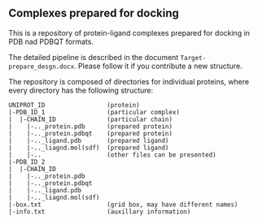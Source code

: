 ## Complexes prepared for docking

This is a repository of protein-ligand complexes prepared for docking in PDB nad PDBQT formats.

The detailed pipeline is described in the document `Target-prepare_desgn.docx`. Please follow it if you contribute a new structure.    

The repository is composed of directories for individual proteins, where every directory has the following structure:
```
UNIPROT_ID                 (protein)
|-PDB_ID_1                 (particular complex)
|  |-CHAIN_ID              (particular chain)
|    |-.._protein.pdb      (prepared protein)
|    |-.._protein.pdbqt    (prepared protein)
|    |-.._ligand.pdb       (prepared ligand)
|    |-.._liagnd.mol(sdf)  (prepared ligand)
|    |-..                  (other files can be presented)  
|-PDB_ID_2
|  |-CHAIN_ID
|    |-.._protein.pdb
|    |-.._protein.pdbqt
|    |-.._ligand.pdb
|    |-.._liagnd.mol(sdf)
|-box.txt                  (grid box, may have different names)
|-info.txt                 (auxillary information)
```
